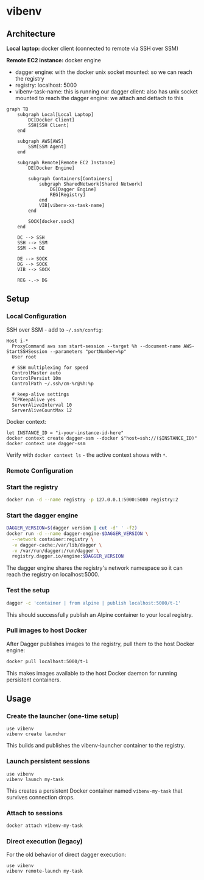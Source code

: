 # vibenv

## Architecture

**Local laptop:** docker client (connected to remote via SSH over SSM)

**Remote EC2 instance:** docker engine

- dagger engine: with the docker unix socket mounted: so we can reach the
  registry
- registry: localhost: 5000
- vibenv-task-name: this is running our dagger client: also has unix socket
  mounted to reach the dagger engine: we attach and dettach to this

```mermaid
graph TB
    subgraph Local[Local Laptop]
        DC[Docker Client]
        SSH[SSH Client]
    end

    subgraph AWS[AWS]
        SSM[SSM Agent]
    end

    subgraph Remote[Remote EC2 Instance]
        DE[Docker Engine]

        subgraph Containers[Containers]
            subgraph SharedNetwork[Shared Network]
                DG[Dagger Engine]
                REG[Registry]
            end
            VIB[vibenv-xs-task-name]
        end

        SOCK[docker.sock]
    end

    DC --> SSH
    SSH --> SSM
    SSM --> DE

    DE --> SOCK
    DG --> SOCK
    VIB --> SOCK

    REG -.-> DG
```

## Setup

### Local Configuration

SSH over SSM - add to `~/.ssh/config`:

```
Host i-*
  ProxyCommand aws ssm start-session --target %h --document-name AWS-StartSSHSession --parameters "portNumber=%p"
  User root

  # SSH multiplexing for speed
  ControlMaster auto
  ControlPersist 10m
  ControlPath ~/.ssh/cm-%r@%h:%p

  # keep-alive settings
  TCPKeepAlive yes
  ServerAliveInterval 10
  ServerAliveCountMax 12
```

Docker context:

```nushell
let INSTANCE_ID = "i-your-instance-id-here"
docker context create dagger-ssm --docker $"host=ssh://($INSTANCE_ID)"
docker context use dagger-ssm
```

Verify with `docker context ls` - the active context shows with `*`.

### Remote Configuration

### Start the registry

```bash
docker run -d --name registry -p 127.0.0.1:5000:5000 registry:2
```

### Start the dagger engine

```bash
DAGGER_VERSION=$(dagger version | cut -d' ' -f2)
docker run -d --name dagger-engine-$DAGGER_VERSION \
  --network container:registry \
  -v dagger-cache:/var/lib/dagger \
  -v /var/run/dagger:/run/dagger \
  registry.dagger.io/engine:$DAGGER_VERSION
```

The dagger engine shares the registry's network namespace so it can reach the
registry on localhost:5000.

### Test the setup

```bash
dagger -c 'container | from alpine | publish localhost:5000/t-1'
```

This should successfully publish an Alpine container to your local registry.

### Pull images to host Docker

After Dagger publishes images to the registry, pull them to the host Docker
engine:

```bash
docker pull localhost:5000/t-1
```

This makes images available to the host Docker daemon for running persistent
containers.

## Usage

### Create the launcher (one-time setup)

```nushell
use vibenv
vibenv create launcher
```

This builds and publishes the vibenv-launcher container to the registry.

### Launch persistent sessions

```nushell
use vibenv
vibenv launch my-task
```

This creates a persistent Docker container named `vibenv-my-task` that survives connection drops.

### Attach to sessions

```bash
docker attach vibenv-my-task
```

### Direct execution (legacy)

For the old behavior of direct dagger execution:

```nushell
use vibenv
vibenv remote-launch my-task
```
